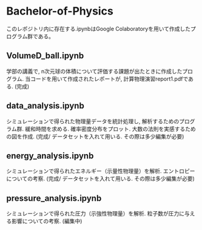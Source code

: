 # Bachelor-of-Physics
このレポジトリ内に存在する.ipynbはGoogle Colaboratoryを用いて作成したプログラム群である。

## VolumeD_ball.ipynb
学部の講義で, n次元球の体積について評価する課題が出たときに作成したプログラム.
当コードを用いて作成されたレポートが, 計算物理演習report1.pdfである.
(完成)

## data_analysis.ipynb
シミュレーションで得られた物理量データを統計処理し, 解析するためのプログラム群.
緩和時間を求める.
確率密度分布をプロット.
大数の法則を実感するための図を作成.
(完成/ データセットを入れて用いる. その際は多少編集が必要)

## energy_analysis.ipynb
シミュレーションで得られたエネルギー（示量性物理量）を解析.
エントロピーについての考察.
(完成/ データセットを入れて用いる. その際は多少編集が必要)

## pressure_analysis.ipynb
シミュレーションで得られた圧力（示強性物理量）を解析.
粒子数が圧力に与える影響についての考察.
(編集中)


